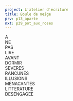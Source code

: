 ```yaml
---
project: L'atelier d'écriture
title: Boule de neige
prv: p13_aparte
nxt: p29_pot_aux_roses
---
```


A  
NE  
PAS  
LIRE  
AVANT  
DORMIR  
SEVERES  
RANCUNES  
ILLUSIONS  
MENACANTES  
LITTERATURE  
DESENGAGEE
